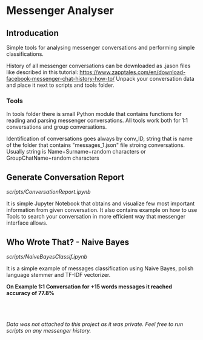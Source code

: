 # Messenger Analyser

## Introducation 
Simple tools for analysing messenger conversations and performing simple classifications.

History of all messenger conversations can be downloaded as .jason files like described in this tutorial:
https://www.zapptales.com/en/download-facebook-messenger-chat-history-how-to/
Unpack your conversation data and place it next to scripts and tools folder.

### Tools 
In tools folder there is small Python module that contains functions for reading and parsing messenger conversations. 
All tools work both for 1:1 conversations and group conversations. 

Identification of conversations goes always by conv_ID, string that is name of the folder that contains "messages_1.json" file stroing conversations. 
Usually string is Name+Surname+random characters or GroupChatName+random characters

## Generate Conversation Report
*scripts/ConversationReport.ipynb*

It is simple Jupyter Notebook that obtains and visualize few most important information from given conversation. 
It also contains example on how to use Tools to search your conversation in more efficient way that messenger interface allows. 

## Who Wrote That? - Naive Bayes
*scripts/NaiveBayesClassif.ipynb*

It is a simple example of messages classification using Naive Bayes, polish language stemmer and TF-IDF vectorizer. 

**On Example 1:1 Conversation for +15 words messages it reached accuracy of 77.8%**

\
\
\
*Data was not attached to this project as it was private. Feel free to run scripts on any messenger history.*